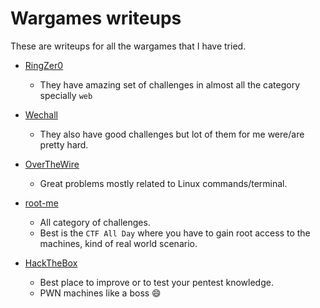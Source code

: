 # Wargames writeups

These are writeups for all the wargames that I have tried.

* [RingZer0](Ringzer0/)
    - They have amazing set of challenges in almost all the category specially `web`

* [Wechall](WeChall/)
    - They also have good challenges but lot of them for me were/are pretty hard.

* [OverTheWire](http://overthewire.org/wargames/)
    - Great problems mostly related to Linux commands/terminal.

* [root-me](http://root-me.org/)
    - All category of challenges.
    - Best is the `CTF All Day` where you have to gain root access to the machines, kind of real world scenario.

* [HackTheBox](https://www.hackthebox.eu/)
    - Best place to improve or to test your pentest knowledge.
    - PWN machines like a boss :smile:
